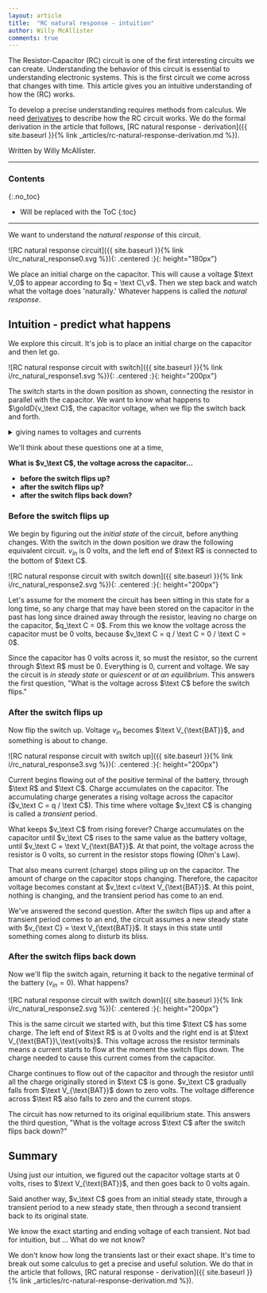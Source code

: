 ```yaml
---
layout: article
title:  "RC natural response - intuition"
author: Willy McAllister
comments: true
---
```


The Resistor-Capacitor $(\text{RC})$ circuit is one of the first interesting circuits we can create. Understanding the behavior of this circuit is essential to understanding electronic systems. This is the first circuit we come across that changes with time. This article gives you an intuitive understanding of how the $(\text{RC})$ works.

To develop a precise understanding requires methods from calculus. We need [derivatives](https://www.khanacademy.org/math/calculus-home/taking-derivatives-calc) to describe how the $\text{RC}$ circuit works. We do the formal derivation in the article that follows, [RC natural response - derivation]({{ site.baseurl }}{% link _articles/rc-natural-response-derivation.md %}).

Written by Willy McAllister. 

----

### Contents
{:.no_toc}

* Will be replaced with the ToC
{:toc}

----

We want to understand the *natural response* of this circuit. 

![RC natural response circuit]({{ site.baseurl }}{% link i/rc_natural_response0.svg %}){: .centered :}{: height="180px"}

We place an initial charge on the capacitor. This will cause a voltage $\text V_0$ to appear according to $q = \text C\,v$. Then we step back and watch what the voltage does 'naturally.' Whatever happens is called the *natural response*.

## Intuition - predict what happens

We explore this circuit. It's job is to place an initial charge on the capacitor and then let go.

![RC natural response circuit with switch]({{ site.baseurl }}{% link i/rc_natural_response1.svg %}){: .centered :}{: height="200px"}

The switch starts in the down position as shown, connecting the resistor in parallel with the capacitor. We want to know what happens to $\goldD{v_\text C}$, the capacitor voltage, when we flip the switch back and forth. 

<details>
<summary>giving names to voltages and currents</summary>
<p>A common way to name voltages and currents is to use lower-case names for values that change with time, $v$ or $i(t)$. We use upper-case names to suggest constant values, $\text V$ or $\text I$. For example, a battery or power supply voltage might begin with an uppercase letter like $\text{VDD}$, or $\text V_{\text{BAT}}$. The capital $\text V$ reminds us the voltage doesn't change. This naming convention is not guaranteed for every schematic you come across, but it is a helpful practice.</p>
</details>

We'll think about these questions one at a time, 

**What is $v_\text C$, the voltage across the capacitor...**  
* **before the switch flips up?**
* **after the switch flips up?** 
* **after the switch flips back down?**

### Before the switch flips up

We begin by figuring out the *initial state* of the circuit, before anything changes. With the switch in the down position we draw the following equivalent circuit. $v_{in}$ is $0$ volts, and the left end of $\text R$ is connected to the bottom of $\text C$.

![RC natural response circuit with switch down]({{ site.baseurl }}{% link i/rc_natural_response2.svg %}){: .centered :}{: height="200px"}

Let's assume for the moment the circuit has been sitting in this state for a long time, so any charge that may have been stored on the capacitor in the past has long since drained away through the resistor, leaving no charge on the capacitor, $q_\text C = 0$. From this we know the voltage across the capacitor must be $0$ volts, because $v_\text C = q / \text C = 0 / \text C = 0$.

Since the capacitor has $0$ volts across it, so must the resistor, so the current through $\text R$ must be $0$. Everything is $0$, current and voltage. We say the circuit is *in steady state* or *quiescent* or *at an equilibrium*. This answers the first question, "What is the voltage across $\text C$ before the switch flips."

### After the switch flips up

Now flip the switch up. Voltage $v_{in}$ becomes $\text V_{\text{BAT}}$, and something is about to change.

![RC natural response circuit with switch up]({{ site.baseurl }}{% link i/rc_natural_response3.svg %}){: .centered :}{: height="200px"}

Current begins flowing out of the positive terminal of the battery, through $\text R$ and $\text C$. Charge accumulates on the capacitor. The accumulating charge generates a rising voltage across the capacitor ($v_\text C = q / \text C$). This time where voltage $v_\text C$ is changing is called a *transient* period. 

What keeps $v_\text C$ from rising forever? Charge accumulates on the capacitor until $v_\text C$ rises to the same value as the battery voltage, until $v_\text C = \text V_{\text{BAT}}$. At that point, the voltage across the resistor is $0$ volts, so current in the resistor stops flowing (Ohm's Law). 

That also means  current (charge) stops piling up on the capacitor. The amount of charge on the capacitor stops changing. Therefore, the capacitor voltage becomes constant at $v_\text c=\text V_{\text{BAT}}$. At this point, nothing is changing, and the transient period has come to an end.

We've answered the second question. After the switch flips up and after a transient period comes to an end, the circuit assumes a new steady state with $v_{\text C} = \text V_{\text{BAT}}$. It stays in this state until something comes along to disturb its bliss. 

### After the switch flips back down

Now we'll flip the switch again, returning it back to the negative terminal of the battery ($v_{in}=0$). What happens? 

![RC natural response circuit with switch down]({{ site.baseurl }}{% link i/rc_natural_response2.svg %}){: .centered :}{: height="200px"}

This is the same circuit we started with, but this time $\text C$ has some charge. The left end of $\text R$ is at $0\,\text{volts}$ and the right end is at $\text V_{\text{BAT}}\,\text{volts}$. This voltage across the resistor terminals means a current starts to flow at the moment the switch flips down. The charge needed to cause this current comes from the capacitor. 

Charge continues to flow out of the capacitor and through the resistor until all the charge originally stored in $\text C$ is gone. $v_\text C$ gradually falls from $\text V_{\text{BAT}}$ down to zero volts. The voltage difference across $\text R$ also falls to zero and the current stops. 

The circuit has now returned to its original equilibrium state. This answers the third question, "What is the voltage across $\text C$ after the switch flips back down?" 

## Summary 

Using just our intuition, we figured out the capacitor voltage starts at $0$ volts, rises to $\text V_{\text{BAT}}$, and then goes back to $0$ volts again. 

Said another way, $v_\text C$ goes from an initial steady state, through a transient period to a new steady state, then through a second transient back to its original state. 

We know the exact starting and ending voltage of each transient. Not bad for intuition, but ... What do we not know? 

We don't know how long the transients last or their exact shape. It's time to break out some calculus to get a precise and useful solution. We do that in the article that follows, [RC natural response - derivation]({{ site.baseurl }}{% link _articles/rc-natural-response-derivation.md %}).

